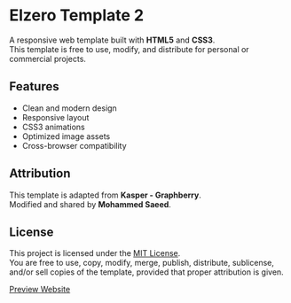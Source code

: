 # Elzero Template 2

A responsive web template built with **HTML5** and **CSS3**.  
This template is free to use, modify, and distribute for personal or commercial projects.

## Features
- Clean and modern design  
- Responsive layout  
- CSS3 animations  
- Optimized image assets  
- Cross-browser compatibility  

## Attribution
This template is adapted from **Kasper - Graphberry**.  
Modified and shared by **Mohammed Saeed**.

## License
This project is licensed under the [MIT License](LICENSE).  
You are free to use, copy, modify, merge, publish, distribute, sublicense, and/or sell copies of the template, provided that proper attribution is given.

[Preview Website](https://mohammedalmeseri.github.io/Kasper/)


